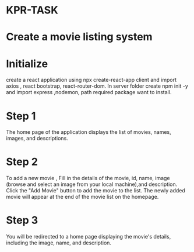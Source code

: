 # KPR-TASK
# Create a movie listing system
# Initialize
  create a react application using npx create-react-app client and import axios , react bootstrap, react-router-dom. In server folder create npm init -y and import express ,nodemon, path required package want to install.
# Step 1
  The home page of the application displays the list of movies, names, images, and descriptions.
# Step 2
  To add a new movie , Fill in the details of the movie, id, name, image (browse and select an image from your local machine),and description.
Click the "Add Movie" button to add the movie to the list.
The newly added movie will appear at the end of the movie list on the homepage.
# Step 3
  You will be redirected to a home page displaying the movie's details, including the image, name, and description.


  
